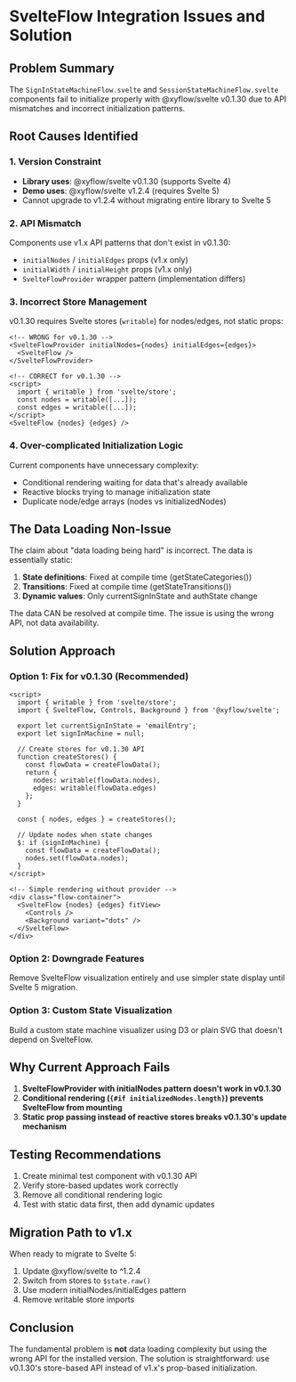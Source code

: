 # SvelteFlow Integration Issues and Solution

## Problem Summary

The `SignInStateMachineFlow.svelte` and `SessionStateMachineFlow.svelte` components fail to initialize properly with @xyflow/svelte v0.1.30 due to API mismatches and incorrect initialization patterns.

## Root Causes Identified

### 1. Version Constraint
- **Library uses**: @xyflow/svelte v0.1.30 (supports Svelte 4)
- **Demo uses**: @xyflow/svelte v1.2.4 (requires Svelte 5)
- Cannot upgrade to v1.2.4 without migrating entire library to Svelte 5

### 2. API Mismatch
Components use v1.x API patterns that don't exist in v0.1.30:
- `initialNodes` / `initialEdges` props (v1.x only)
- `initialWidth` / `initialHeight` props (v1.x only)  
- `SvelteFlowProvider` wrapper pattern (implementation differs)

### 3. Incorrect Store Management
v0.1.30 requires Svelte stores (`writable`) for nodes/edges, not static props:

```svelte
<!-- WRONG for v0.1.30 -->
<SvelteFlowProvider initialNodes={nodes} initialEdges={edges}>
  <SvelteFlow />
</SvelteFlowProvider>

<!-- CORRECT for v0.1.30 -->
<script>
  import { writable } from 'svelte/store';
  const nodes = writable([...]); 
  const edges = writable([...]);
</script>
<SvelteFlow {nodes} {edges} />
```

### 4. Over-complicated Initialization Logic

Current components have unnecessary complexity:
- Conditional rendering waiting for data that's already available
- Reactive blocks trying to manage initialization state
- Duplicate node/edge arrays (nodes vs initializedNodes)

## The Data Loading Non-Issue

The claim about "data loading being hard" is incorrect. The data is essentially static:

1. **State definitions**: Fixed at compile time (getStateCategories())
2. **Transitions**: Fixed at compile time (getStateTransitions())
3. **Dynamic values**: Only currentSignInState and authState change

The data CAN be resolved at compile time. The issue is using the wrong API, not data availability.

## Solution Approach

### Option 1: Fix for v0.1.30 (Recommended)

```svelte
<script>
  import { writable } from 'svelte/store';
  import { SvelteFlow, Controls, Background } from '@xyflow/svelte';
  
  export let currentSignInState = 'emailEntry';
  export let signInMachine = null;
  
  // Create stores for v0.1.30 API
  function createStores() {
    const flowData = createFlowData();
    return {
      nodes: writable(flowData.nodes),
      edges: writable(flowData.edges)
    };
  }
  
  const { nodes, edges } = createStores();
  
  // Update nodes when state changes
  $: if (signInMachine) {
    const flowData = createFlowData();
    nodes.set(flowData.nodes);
  }
</script>

<!-- Simple rendering without provider -->
<div class="flow-container">
  <SvelteFlow {nodes} {edges} fitView>
    <Controls />
    <Background variant="dots" />
  </SvelteFlow>
</div>
```

### Option 2: Downgrade Features

Remove SvelteFlow visualization entirely and use simpler state display until Svelte 5 migration.

### Option 3: Custom State Visualization

Build a custom state machine visualizer using D3 or plain SVG that doesn't depend on SvelteFlow.

## Why Current Approach Fails

1. **SvelteFlowProvider with initialNodes pattern doesn't work in v0.1.30**
2. **Conditional rendering (`{#if initializedNodes.length}`) prevents SvelteFlow from mounting**
3. **Static prop passing instead of reactive stores breaks v0.1.30's update mechanism**

## Testing Recommendations

1. Create minimal test component with v0.1.30 API
2. Verify store-based updates work correctly
3. Remove all conditional rendering logic
4. Test with static data first, then add dynamic updates

## Migration Path to v1.x

When ready to migrate to Svelte 5:
1. Update @xyflow/svelte to ^1.2.4
2. Switch from stores to `$state.raw()` 
3. Use modern initialNodes/initialEdges pattern
4. Remove writable store imports

## Conclusion

The fundamental problem is **not** data loading complexity but using the wrong API for the installed version. The solution is straightforward: use v0.1.30's store-based API instead of v1.x's prop-based initialization.